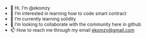 - 👋 Hi, I’m @ekomzy
- 👀 I’m interested in learning how to code smart contract
- 🌱 I’m currently learning solidity
- 💞️ I’m looking to collaborate with the community here in github
- 📫 How to reach me through my email ekomzy@gmail.com

<!---
ekomzy/ekomzy is a ✨ special ✨ repository because its `README.md` (this file) appears on your GitHub profile.
You can click the Preview link to take a look at your changes.
--->
